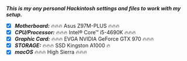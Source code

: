 ***This is my ony personal Hackintosh settings and files to work with my setup.***

- [x] ***Motherboard:*** :fire::fire::fire: Asus Z97M-PLUS :fire::fire::fire:
- [x] ***CPU/Processor:*** :fire::fire::fire: Intel® Core™ i5-4690K :fire::fire::fire:
- [x] ***Graphic Card:*** :fire::fire::fire: EVGA NVIDIA GeForce GTX 970 :fire::fire::fire:
- [x] ***STORAGE:*** :fire::fire::fire: SSD Kingston A1000 :fire:
- [x] ***macOS*** :fire::fire::fire: High Sierra :fire::fire::fire:
